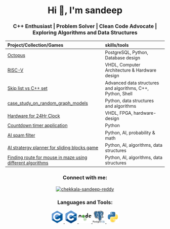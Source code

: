 <h1 align="center">Hi 👋, I'm sandeep</h1>
<h3 align="center">C++ Enthusiast | Problem Solver | Clean Code Advocate | Exploring Algorithms and Data Structures</h3>

<!--
<p align="center"> <img src="https://komarev.com/ghpvc/?username=codecraftsmansandeep&label=Profile%20views&color=0e75b6&style=flat" alt="codecraftsmansandeep" /> </p>
</div>
-->

<div align="center">

| Project/Collection/Games | skills/tools |
|:--------|:---------------|
| [Octopus](https://github.com/CodeCraftsmanSandeep/Octopus) | PostgreSQL, Python, Database design |
| [RISC-V](https://github.com/CodeCraftsmanSandeep/RISC-V) | VHDL, Computer Architecture & Hardware design |
| [Skip list vs C++ set](https://github.com/CodeCraftsmanSandeep/advanced_data_structure-skip_lists) | Advanced data structures and algorithms, C++, Python, Shell |
| [case_study_on_random_graph_models](https://github.com/CodeCraftsmanSandeep/case_study_on_random_graph_models) | Python, data structures and algorithms |
| [Hardware for 24Hr Clock](https://github.com/CodeCraftsmanSandeep/Signals-and-systems-Designing-24Hr-clock-and-alarm.) | VHDL, FPGA, hardware-design |
| [Countdown timer application](https://github.com/CodeCraftsmanSandeep/Count-Down-Timer.) | Python |
| [AI spam filter](https://github.com/CodeCraftsmanSandeep/AI-model-Spam-filter.) | Python, AI, probability & math |
| [AI stratergy planner for sliding blocks game](https://github.com/CodeCraftsmanSandeep/AI-agent-Sliding-blocks) | Python, AI, algorithms, data structures |
| [Finding route for mouse in maze using different algorithms](https://github.com/CodeCraftsmanSandeep/AI-agent-Maze-problem) | Python, AI, algorithms, data structures |


</div>

<div align="center">

<h3>Connect with me:</h3>
<p>
<a href="https://linkedin.com/in/chekkala-sandeep-reddy" target="blank">
  <img align="center" src="https://raw.githubusercontent.com/rahuldkjain/github-profile-readme-generator/master/src/images/icons/Social/linked-in-alt.svg" alt="chekkala-sandeep-reddy" height="30" width="40" />
</a>
</p>

<h3>Languages and Tools:</h3>
<p> 
  <a href="https://www.cprogramming.com/" target="_blank" rel="noreferrer"> 
    <img src="https://raw.githubusercontent.com/devicons/devicon/master/icons/c/c-original.svg" alt="c" width="40" height="40"/> 
  </a> 
  <a href="https://www.w3schools.com/cpp/" target="_blank" rel="noreferrer"> 
    <img src="https://raw.githubusercontent.com/devicons/devicon/master/icons/cplusplus/cplusplus-original.svg" alt="cplusplus" width="40" height="40"/> 
  </a> 
  <a href="https://nodejs.org" target="_blank" rel="noreferrer"> 
    <img src="https://raw.githubusercontent.com/devicons/devicon/master/icons/nodejs/nodejs-original-wordmark.svg" alt="nodejs" width="40" height="40"/> 
  </a> 
  <a href="https://www.postgresql.org" target="_blank" rel="noreferrer"> 
    <img src="https://raw.githubusercontent.com/devicons/devicon/master/icons/postgresql/postgresql-original-wordmark.svg" alt="postgresql" width="40" height="40"/> 
  </a> 
  <a href="https://www.python.org" target="_blank" rel="noreferrer"> 
    <img src="https://raw.githubusercontent.com/devicons/devicon/master/icons/python/python-original.svg" alt="python" width="40" height="40"/> 
  </a> 
</p>

</div>



<!--
- 📫 How to reach me **sandeep.chekkala.wh@gmail.com**

**CodeCraftsmanSandeep/CodeCraftsmanSandeep** is a ✨ _special_ ✨ repository because its `README.md` (this file) appears on your GitHub profile.

Here are some ideas to get you started:

- 🔭 I’m currently working on ...
- 🌱 I’m currently learning ...
- 👯 I’m looking to collaborate on ...
- 🤔 I’m looking for help with ...
- 💬 Ask me about ...
- 📫 How to reach me: ...
- 😄 Pronouns: ...
- ⚡ Fun fact: ...
-->
